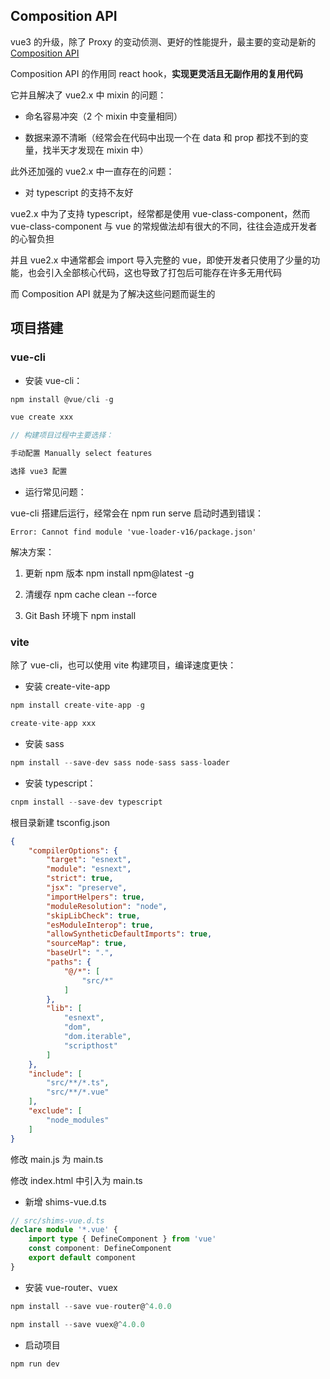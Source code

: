 ## Composition API

vue3 的升级，除了 Proxy 的变动侦测、更好的性能提升，最主要的变动是新的 [Composition API](https://composition-api.vuejs.org/zh/api.html)

Composition API 的作用同 react hook，**实现更灵活且无副作用的复用代码**

它并且解决了 vue2.x 中 mixin 的问题：

- 命名容易冲突（2 个 mixin 中变量相同）

- 数据来源不清晰（经常会在代码中出现一个在 data 和 prop 都找不到的变量，找半天才发现在 mixin 中）

此外还加强的 vue2.x 中一直存在的问题：

- 对 typescript 的支持不友好

vue2.x 中为了支持 typescript，经常都是使用 vue-class-component，然而 vue-class-component 与 vue 的常规做法却有很大的不同，往往会造成开发者的心智负担

并且 vue2.x 中通常都会 import 导入完整的 vue，即使开发者只使用了少量的功能，也会引入全部核心代码，这也导致了打包后可能存在许多无用代码

而 Composition API 就是为了解决这些问题而诞生的

## 项目搭建

### vue-cli

- 安装 vue-cli：

```js
npm install @vue/cli -g

vue create xxx

// 构建项目过程中主要选择：

手动配置 Manually select features

选择 vue3 配置
```

- 运行常见问题：

vue-cli 搭建后运行，经常会在 npm run serve 启动时遇到错误：

```
Error: Cannot find module 'vue-loader-v16/package.json'
```

解决方案：

1. 更新 npm 版本 npm install npm@latest -g

2. 清缓存 npm cache clean --force

3. Git Bash 环境下 npm install

### vite

除了 vue-cli，也可以使用 vite 构建项目，编译速度更快：

- 安装 create-vite-app

```js
npm install create-vite-app -g

create-vite-app xxx
```

- 安装 sass

```js
npm install --save-dev sass node-sass sass-loader
```

- 安装 typescript：

```js
cnpm install --save-dev typescript
```

根目录新建 tsconfig.json

```json
{
    "compilerOptions": {
        "target": "esnext",
        "module": "esnext",
        "strict": true,
        "jsx": "preserve",
        "importHelpers": true,
        "moduleResolution": "node",
        "skipLibCheck": true,
        "esModuleInterop": true,
        "allowSyntheticDefaultImports": true,
        "sourceMap": true,
        "baseUrl": ".",
        "paths": {
            "@/*": [
                "src/*"
            ]
        },
        "lib": [
            "esnext",
            "dom",
            "dom.iterable",
            "scripthost"
        ]
    },
    "include": [
        "src/**/*.ts",
        "src/**/*.vue"
    ],
    "exclude": [
        "node_modules"
    ]
}
```

修改 main.js 为 main.ts

修改 index.html 中引入为 main.ts

- 新增 shims-vue.d.ts

```ts
// src/shims-vue.d.ts
declare module '*.vue' {
    import type { DefineComponent } from 'vue'
    const component: DefineComponent
    export default component
}
```

- 安装 vue-router、vuex

```js
npm install --save vue-router@^4.0.0

npm install --save vuex@^4.0.0
```

- 启动项目

```js
npm run dev
```